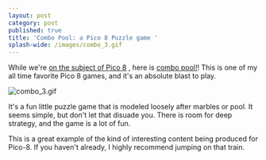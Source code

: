 ```yaml
---
layout: post
category: post
published: true
title: 'Combo Pool: a Pico 8 Puzzle game '
splash-wide: /images/combo_3.gif
---
```

While we're [on the subject of Pico 8](http://ajroach42.github.io/tempest-a-survival-roguelike-in-pico-8/) , here is [combo pool!](https://www.lexaloffle.com/bbs/?tid=3467)! This is one of my all time favorite Pico 8 games, and it's an absolute blast to play. 

![combo_3.gif]({{site.baseurl}}/images/combo_3.gif)


It's a fun little puzzle game that is modeled loosely after marbles or pool. It seems simple, but don't let that disuade you. There is room for deep strategy, and the game is a lot of fun. 

This is a great example of the kind of interesting content being produced for Pico-8. If you haven't already, I highly recommend jumping on that train.
